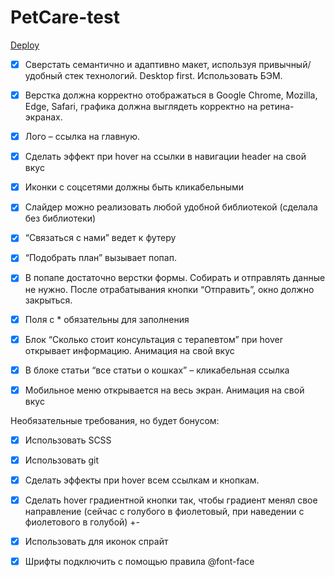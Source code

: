 ﻿# PetCare-test
[Deploy][1]

[1]: https://lozovaya-collab.github.io/PetCare-test/
 
- [X] Сверстать семантично и адаптивно макет, используя привычный/удобный стек технологий. Desktop first. Использовать БЭМ.
- [X] Верстка должна корректно отображаться в Google Chrome, Mozilla, Edge, Safari, графика должна выглядеть корректно на ретина-экранах.
- [X] Лого – ссылка на главную.
- [X] Сделать эффект при hover на ссылки в навигации header на свой вкус
- [X] Иконки с соцсетями должны быть кликабельными 
- [X] Слайдер можно реализовать любой удобной библиотекой (сделала без библиотеки)
- [X] “Связаться с нами” ведет к футеру 
- [X] “Подобрать план” вызывает попап. 
- [X] В попапе достаточно верстки формы. Собирать и отправлять данные не нужно. После отрабатывания кнопки “Отправить”, окно должно закрыться.
- [X] Поля с * обязательны для заполнения
- [X] Блок “Сколько стоит консультация с терапевтом” при hover открывает информацию. Анимация на свой вкус 
- [X] В блоке статьи “все статьи о кошках” – кликабельная ссылка
- [X] Мобильное меню открывается на весь экран. Анимация на свой вкус


Необязательные требования, но будет бонусом:
- [X] Использовать SCSS
- [X] Использовать git 
- [X] Сделать эффекты при hover всем ссылкам и кнопкам. 
- [X] Сделать hover градиентной кнопки так, чтобы градиент менял свое направление (сейчас с голубого в фиолетовый, при наведении с фиолетового в голубой) +-
- [X] Использовать для иконок спрайт 
- [X] Шрифты подключить с помощью правила @font-face

